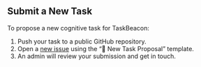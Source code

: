 
##  Submit a New Task

To propose a new cognitive task for TaskBeacon:

1. Push your task to a public GitHub repository.
2. Open a [new issue](https://github.com/taskbeacon/task-registry/issues/new/choose) using the “🧪 New Task Proposal” template.
3. An admin will review your submission and get in touch.




